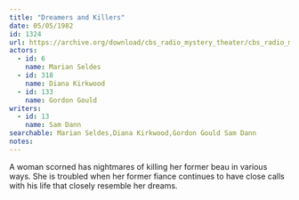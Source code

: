 ```yaml
---
title: "Dreamers and Killers"
date: 05/05/1982
id: 1324
url: https://archive.org/download/cbs_radio_mystery_theater/cbs_radio_mystery_theater-1301-1350.zip/cbs_radio_mystery_theater-1301-1350%2Fcbsrmt_1324_dreamers_and_killers.mp3
actors:  
  - id: 6
    name: Marian Seldes  
  - id: 318
    name: Diana Kirkwood  
  - id: 133
    name: Gordon Gould
writers:  
  - id: 13
    name: Sam Dann
searchable: Marian Seldes,Diana Kirkwood,Gordon Gould Sam Dann
notes:  
---
```

A woman scorned has nightmares of killing her former beau in various ways. She is troubled when her former fiance continues to have close calls with his life that closely resemble her dreams.